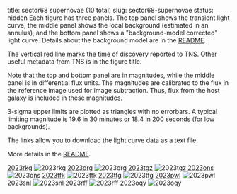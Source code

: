 title: sector68 supernovae (10 total)
slug: sector68-supernovae
status: hidden
  Each figure has three panels.  The top panel shows the transient light curve, the middle panel shows the local background (estimated in an annulus), and the bottom panel shows a "background-model corrected" light curve. Details about the background model are in the [README]({filename}../README/README.md). 
 
 The vertical red line marks the time of discovery reported to TNS. Other useful metadata from TNS is in the figure title.

 Note that the top and bottom panel are in magnitudes, while the middle panel is in differential flux units. The magnitudes are calibrated to the flux in the reference image used for image subtraction. Thus, flux from the host galaxy is included in these magnitudes. 

  3-sigma upper limits are plotted as triangles with no errorbars. A typical limiting magnitude is 19.6 in 30 minutes or 18.4 in 200 seconds (for low backgrounds).

The links allow you to download the light curve data as a text file. 

More details in the [README]({filename}../README/README.md).


[2023rkg]({static}../..//light_curves/sector68/lc_2023rkg_cleaned)
![2023rkg]({static}../../images/sector68/lc_2023rkg_cleaned.png)
[2023qrg]({static}../..//light_curves/sector68/lc_2023qrg_cleaned)
![2023qrg]({static}../../images/sector68/lc_2023qrg_cleaned.png)
[2023tgz]({static}../..//light_curves/sector68/lc_2023tgz_cleaned)
![2023tgz]({static}../../images/sector68/lc_2023tgz_cleaned.png)
[2023ons]({static}../..//light_curves/sector68/lc_2023ons_cleaned)
![2023ons]({static}../../images/sector68/lc_2023ons_cleaned.png)
[2023tfk]({static}../..//light_curves/sector68/lc_2023tfk_cleaned)
![2023tfk]({static}../../images/sector68/lc_2023tfk_cleaned.png)
[2023tfg]({static}../..//light_curves/sector68/lc_2023tfg_cleaned)
![2023tfg]({static}../../images/sector68/lc_2023tfg_cleaned.png)
[2023pwl]({static}../..//light_curves/sector68/lc_2023pwl_cleaned)
![2023pwl]({static}../../images/sector68/lc_2023pwl_cleaned.png)
[2023snl]({static}../..//light_curves/sector68/lc_2023snl_cleaned)
![2023snl]({static}../../images/sector68/lc_2023snl_cleaned.png)
[2023rff]({static}../..//light_curves/sector68/lc_2023rff_cleaned)
![2023rff]({static}../../images/sector68/lc_2023rff_cleaned.png)
[2023oqy]({static}../..//light_curves/sector68/lc_2023oqy_cleaned)
![2023oqy]({static}../../images/sector68/lc_2023oqy_cleaned.png)
